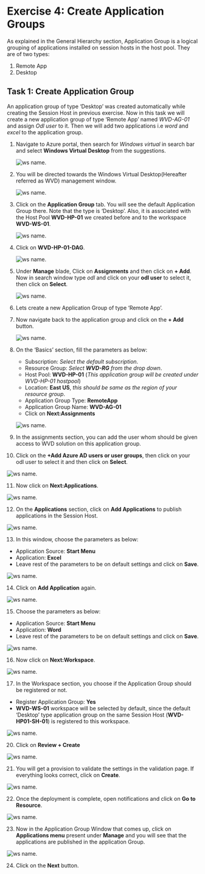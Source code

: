 # **Exercise 4: Create Application Groups** 

As explained in the General Hierarchy section, Application Group is a logical grouping of applications installed on session hosts in the host pool. They are of two types: 

1. Remote App 
2. Desktop 

## **Task 1: Create Application Group**

An application group of type ‘Desktop’ was created automatically while creating the Session Host in previous exercise. Now in this task we will create a new application group of type ‘Remote App’ named *WVD-AG-01* and assign *Odl user* to it. Then we will add two applications i.e *word* and *excel* to the application group.

1. Navigate to Azure portal, then search for *Windows virtual* in search bar and select **Windows Virtual Desktop** from the suggestions.

   ![ws name.](media/a109.png)


2. You will be directed towards the Windows Virtual Desktop(Hereafter referred as WVD) management window.  

   ![ws name.](media/64.png)


3. Click on the **Application Group** tab. You will see the default Application Group there. Note that the type is ‘Desktop’. Also, it is associated with the Host Pool **WVD-HP-01** we created before and to the workspace **WVD-WS-01**. 

   ![ws name.](media/23.png)
   
   
4. Click on **WVD-HP-01-DAG**.

   ![ws name.](media/91.png)
   
   
5. Under **Manage** blade, Click on **Assignments** and then click on **+ Add**. Now in search window type *odl* and click on your **odl user** to select it, then click on **Select**.

   ![ws name.](media/90.png)   
   
6. Lets create a new Application Group of type ‘Remote App’.

7. Now navigate back to the application group and click on the **+ Add** button. 

   ![ws name.](media/a18.png)


8. On the ‘Basics’ section, fill the parameters as below: 

      - Subscription: *Select the default subscription*.
      - Resource Group: *Select **WVD-RG** from the drop down*.
      - Host Pool: **WVD-HP-01** (*This application group will be created under WVD-HP-01 hostpool*)
      - Location: **East US**, *this should be same as the region of your resource group*.
      - Application Group Type: **RemoteApp** 
      - Application Group Name: **WVD-AG-01**
      - Click on **Next:Assignments**

   ![ws name.](media/72.png)

9. In the assignments section, you can add the user whom should be given access to WVD solution on this application group. 

10. Click on the **+Add Azure AD users or user groups**, then click on your odl user to select it and then click on **Select**.

   ![ws name.](media/88.png)


11. Now click on **Next:Applications**. 

   ![ws name.](media/75.png)


12. On the **Applications** section, click on **Add Applications** to publish applications in the Session Host. 

   ![ws name.](media/76.png)


13. In this window, choose the parameters as below: 

   - Application Source: **Start Menu**    
   - Application: **Excel**
   - Leave rest of the parameters to be on default settings and click on **Save**.
   
   ![ws name.](media/a34.png)
 
14. Click on **Add Application** again. 

   ![ws name.](media/31.png)

15. Choose the parameters as below: 

   - Application Source: **Start Menu**    
   - Application: **Word**   
   - Leave rest of the parameters to be on default settings and click on **Save**.

   ![ws name.](media/77.png)

16. Now click on **Next:Workspace**. 

   ![ws name.](media/78.png)

17. In the Workspace section, you choose if the Application Group should be registered or not.  

   - Register Application Group: **Yes**
   - **WVD-WS-01** workspace will be selected by default, since the default ‘Desktop’ type application group on the same Session Host (**WVD-HP01-SH-01**) is registered to this workspace.

   ![ws name.](media/79.png)

20. Click on **Review + Create**

   ![ws name.](media/35.png)


21. You will get a provision to validate the settings in the validation page. If everything looks correct, click on **Create**. 

   ![ws name.](media/80.png)


22. Once the deployment is complete, open notifications and click on **Go to Resource**. 

   ![ws name.](media/81.png)


23. Now in the Application Group Window that comes up, click on **Applications menu** present under **Manage** and you will see that the applications are published in the application Group. 

   ![ws name.](media/82.png)

24. Click on the **Next** button.
